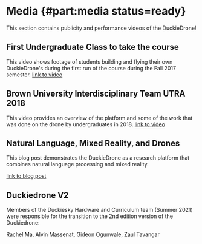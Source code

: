 # Media {#part:media status=ready}

This section contains publicity and performance videos of the DuckieDrone!


## First Undergraduate Class to take the course

This video shows footage of students building and flying their own DuckieDrone's during the first run of the course during the Fall 2017 semester.
[link to video](https://www.youtube.com/watch?v=SoBIIoTgz5M)


## Brown University Interdisciplinary Team UTRA 2018

This video provides an overview of the platform and some of the work that was done on the drone by undergraduates in 2018.
[link to video](https://www.youtube.com/watch?v=YQ1mNi5G1Jw)


## Natural Language, Mixed Reality, and Drones

This blog post demonstrates the DuckieDrone as a research platform that combines natural language processing and mixed reality.

[link to blog post](https://h2r.cs.brown.edu/natural-language-augmented-reality-and-drones/)

## Duckiedrone V2

Members of the Duckiesky Hardware and Curriculum team (Summer 2021) were responsible for the transition to the 2nd edition version of the Duckiedrone:  

Rachel Ma, Alvin Massenat, Gideon Ogunwale, Zaul Tavangar
